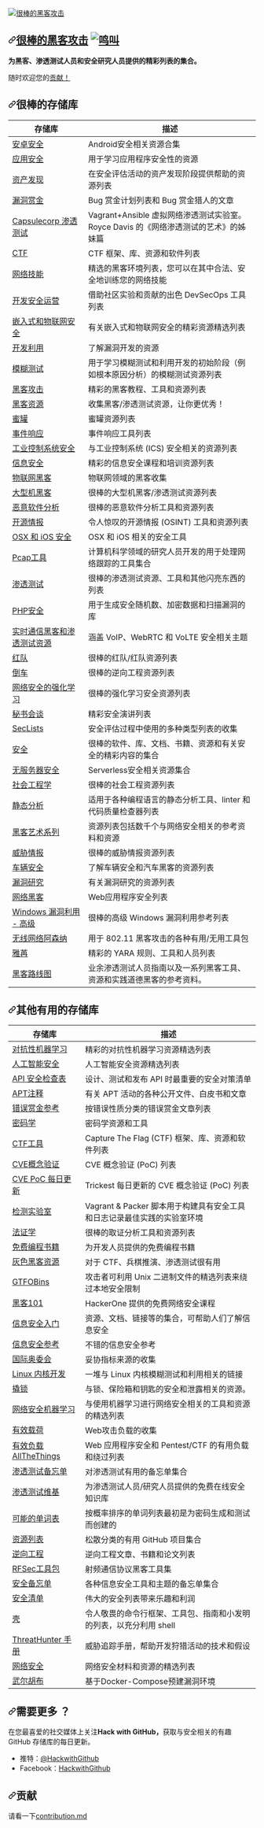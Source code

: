 <div class="Box-sc-g0xbh4-0 bJMeLZ js-snippet-clipboard-copy-unpositioned" data-hpc="true"><article class="markdown-body entry-content container-lg" itemprop="text"><p dir="auto"><a target="_blank" rel="noopener noreferrer" href="/Hack-with-Github/Awesome-Hacking/blob/master/awesome_hacking.jpg"><img src="/Hack-with-Github/Awesome-Hacking/raw/master/awesome_hacking.jpg" alt="很棒的黑客攻击" style="max-width: 100%;"></a></p>
<h1 tabindex="-1" dir="auto"><a id="user-content-awesome-hacking-" class="anchor" aria-hidden="true" tabindex="-1" href="#awesome-hacking-"><svg class="octicon octicon-link" viewBox="0 0 16 16" version="1.1" width="16" height="16" aria-hidden="true"><path d="m7.775 3.275 1.25-1.25a3.5 3.5 0 1 1 4.95 4.95l-2.5 2.5a3.5 3.5 0 0 1-4.95 0 .751.751 0 0 1 .018-1.042.751.751 0 0 1 1.042-.018 1.998 1.998 0 0 0 2.83 0l2.5-2.5a2.002 2.002 0 0 0-2.83-2.83l-1.25 1.25a.751.751 0 0 1-1.042-.018.751.751 0 0 1-.018-1.042Zm-4.69 9.64a1.998 1.998 0 0 0 2.83 0l1.25-1.25a.751.751 0 0 1 1.042.018.751.751 0 0 1 .018 1.042l-1.25 1.25a3.5 3.5 0 1 1-4.95-4.95l2.5-2.5a3.5 3.5 0 0 1 4.95 0 .751.751 0 0 1-.018 1.042.751.751 0 0 1-1.042.018 1.998 1.998 0 0 0-2.83 0l-2.5 2.5a1.998 1.998 0 0 0 0 2.83Z"></path></svg></a><a href="https://github.com/Hack-with-Github/Awesome-Hacking"><font style="vertical-align: inherit;"><font style="vertical-align: inherit;">很棒的黑客攻击</font></font></a> <a href="https://twitter.com/intent/tweet?text=Awesome%20Hacking%20-%20a%20collection%20of%20awesome%20lists%20for%20hackers%20and%20pentesters%20by%20@HackwithGithub&amp;url=https://github.com/Hack-with-Github/Awesome-Hacking&amp;hashtags=security,hacking" rel="nofollow"><img src="https://camo.githubusercontent.com/a00d957c85627f2862ae61b59289e25f875e9ae40a716efdf5c3e032d6b8f863/68747470733a2f2f696d672e736869656c64732e696f2f747769747465722f75726c2f687474702f736869656c64732e696f2e7376673f7374796c653d736f6369616c" alt="鸣叫" data-canonical-src="https://img.shields.io/twitter/url/http/shields.io.svg?style=social" style="max-width: 100%;"></a></h1>
<p dir="auto"><strong><font style="vertical-align: inherit;"><font style="vertical-align: inherit;">为黑客、渗透测试人员和安全研究人员提供的精彩列表的集合。</font></font></strong></p>
<p dir="auto"><font style="vertical-align: inherit;"><font style="vertical-align: inherit;">随时欢迎</font><font style="vertical-align: inherit;">您的</font></font><a href="/Hack-with-Github/Awesome-Hacking/blob/master/contributing.md"><font style="vertical-align: inherit;"><font style="vertical-align: inherit;">贡献！</font></font></a><font style="vertical-align: inherit;"></font></p>
<h2 tabindex="-1" dir="auto"><a id="user-content-awesome-repositories" class="anchor" aria-hidden="true" tabindex="-1" href="#awesome-repositories"><svg class="octicon octicon-link" viewBox="0 0 16 16" version="1.1" width="16" height="16" aria-hidden="true"><path d="m7.775 3.275 1.25-1.25a3.5 3.5 0 1 1 4.95 4.95l-2.5 2.5a3.5 3.5 0 0 1-4.95 0 .751.751 0 0 1 .018-1.042.751.751 0 0 1 1.042-.018 1.998 1.998 0 0 0 2.83 0l2.5-2.5a2.002 2.002 0 0 0-2.83-2.83l-1.25 1.25a.751.751 0 0 1-1.042-.018.751.751 0 0 1-.018-1.042Zm-4.69 9.64a1.998 1.998 0 0 0 2.83 0l1.25-1.25a.751.751 0 0 1 1.042.018.751.751 0 0 1 .018 1.042l-1.25 1.25a3.5 3.5 0 1 1-4.95-4.95l2.5-2.5a3.5 3.5 0 0 1 4.95 0 .751.751 0 0 1-.018 1.042.751.751 0 0 1-1.042.018 1.998 1.998 0 0 0-2.83 0l-2.5 2.5a1.998 1.998 0 0 0 0 2.83Z"></path></svg></a><font style="vertical-align: inherit;"><font style="vertical-align: inherit;">很棒的存储库</font></font></h2>
<table>
<thead>
<tr>
<th><font style="vertical-align: inherit;"><font style="vertical-align: inherit;">存储库</font></font></th>
<th><font style="vertical-align: inherit;"><font style="vertical-align: inherit;">描述</font></font></th>
</tr>
</thead>
<tbody>
<tr>
<td><a href="https://github.com/ashishb/android-security-awesome"><font style="vertical-align: inherit;"><font style="vertical-align: inherit;">安卓安全</font></font></a></td>
<td><font style="vertical-align: inherit;"><font style="vertical-align: inherit;">Android安全相关资源合集</font></font></td>
</tr>
<tr>
<td><a href="https://github.com/paragonie/awesome-appsec"><font style="vertical-align: inherit;"><font style="vertical-align: inherit;">应用安全</font></font></a></td>
<td><font style="vertical-align: inherit;"><font style="vertical-align: inherit;">用于学习应用程序安全性的资源</font></font></td>
</tr>
<tr>
<td><a href="https://github.com/redhuntlabs/Awesome-Asset-Discovery"><font style="vertical-align: inherit;"><font style="vertical-align: inherit;">资产发现</font></font></a></td>
<td><font style="vertical-align: inherit;"><font style="vertical-align: inherit;">在安全评估活动的资产发现阶段提供帮助的资源列表</font></font></td>
</tr>
<tr>
<td><a href="https://github.com/djadmin/awesome-bug-bounty"><font style="vertical-align: inherit;"><font style="vertical-align: inherit;">漏洞赏金</font></font></a></td>
<td><font style="vertical-align: inherit;"><font style="vertical-align: inherit;">Bug 赏金计划列表和 Bug 赏金猎人的文章</font></font></td>
</tr>
<tr>
<td><a href="https://github.com/r3dy/capsulecorp-pentest"><font style="vertical-align: inherit;"><font style="vertical-align: inherit;">Capsulecorp 渗透测试</font></font></a></td>
<td><font style="vertical-align: inherit;"><font style="vertical-align: inherit;">Vagrant+Ansible 虚拟网络渗透测试实验室。</font><font style="vertical-align: inherit;">Royce Davis 的《网络渗透测试的艺术》的姊妹篇</font></font></td>
</tr>
<tr>
<td><a href="https://github.com/apsdehal/awesome-ctf"><font style="vertical-align: inherit;"><font style="vertical-align: inherit;">CTF</font></font></a></td>
<td><font style="vertical-align: inherit;"><font style="vertical-align: inherit;">CTF 框架、库、资源和软件列表</font></font></td>
</tr>
<tr>
<td><a href="https://github.com/joe-shenouda/awesome-cyber-skills"><font style="vertical-align: inherit;"><font style="vertical-align: inherit;">网络技能</font></font></a></td>
<td><font style="vertical-align: inherit;"><font style="vertical-align: inherit;">精选的黑客环境列表，您可以在其中合法、安全地训练您的网络技能</font></font></td>
</tr>
<tr>
<td><a href="https://github.com/devsecops/awesome-devsecops"><font style="vertical-align: inherit;"><font style="vertical-align: inherit;">开发安全运营</font></font></a></td>
<td><font style="vertical-align: inherit;"><font style="vertical-align: inherit;">借助社区实验和贡献的出色 DevSecOps 工具列表</font></font></td>
</tr>
<tr>
<td><a href="https://github.com/fkie-cad/awesome-embedded-and-iot-security"><font style="vertical-align: inherit;"><font style="vertical-align: inherit;">嵌入式和物联网安全</font></font></a></td>
<td><font style="vertical-align: inherit;"><font style="vertical-align: inherit;">有关嵌入式和物联网安全的精彩资源精选列表</font></font></td>
</tr>
<tr>
<td><a href="https://github.com/FabioBaroni/awesome-exploit-development"><font style="vertical-align: inherit;"><font style="vertical-align: inherit;">开发利用</font></font></a></td>
<td><font style="vertical-align: inherit;"><font style="vertical-align: inherit;">了解漏洞开发的资源</font></font></td>
</tr>
<tr>
<td><a href="https://github.com/secfigo/Awesome-Fuzzing"><font style="vertical-align: inherit;"><font style="vertical-align: inherit;">模糊测试</font></font></a></td>
<td><font style="vertical-align: inherit;"><font style="vertical-align: inherit;">用于学习模糊测试和利用开发的初始阶段（例如根本原因分析）的模糊测试资源列表</font></font></td>
</tr>
<tr>
<td><a href="https://github.com/carpedm20/awesome-hacking"><font style="vertical-align: inherit;"><font style="vertical-align: inherit;">黑客攻击</font></font></a></td>
<td><font style="vertical-align: inherit;"><font style="vertical-align: inherit;">精彩的黑客教程、工具和资源列表</font></font></td>
</tr>
<tr>
<td><a href="https://github.com/vitalysim/Awesome-Hacking-Resources"><font style="vertical-align: inherit;"><font style="vertical-align: inherit;">黑客资源</font></font></a></td>
<td><font style="vertical-align: inherit;"><font style="vertical-align: inherit;">收集黑客/渗透测试资源，让你更优秀！</font></font></td>
</tr>
<tr>
<td><a href="https://github.com/paralax/awesome-honeypots"><font style="vertical-align: inherit;"><font style="vertical-align: inherit;">蜜罐</font></font></a></td>
<td><font style="vertical-align: inherit;"><font style="vertical-align: inherit;">蜜罐资源列表</font></font></td>
</tr>
<tr>
<td><a href="https://github.com/meirwah/awesome-incident-response"><font style="vertical-align: inherit;"><font style="vertical-align: inherit;">事件响应</font></font></a></td>
<td><font style="vertical-align: inherit;"><font style="vertical-align: inherit;">事件响应工具列表</font></font></td>
</tr>
<tr>
<td><a href="https://github.com/hslatman/awesome-industrial-control-system-security"><font style="vertical-align: inherit;"><font style="vertical-align: inherit;">工业控制系统安全</font></font></a></td>
<td><font style="vertical-align: inherit;"><font style="vertical-align: inherit;">与工业控制系统 (ICS) 安全相关的资源列表</font></font></td>
</tr>
<tr>
<td><a href="https://github.com/onlurking/awesome-infosec"><font style="vertical-align: inherit;"><font style="vertical-align: inherit;">信息安全</font></font></a></td>
<td><font style="vertical-align: inherit;"><font style="vertical-align: inherit;">精彩的信息安全课程和培训资源列表</font></font></td>
</tr>
<tr>
<td><a href="https://github.com/nebgnahz/awesome-iot-hacks"><font style="vertical-align: inherit;"><font style="vertical-align: inherit;">物联网黑客</font></font></a></td>
<td><font style="vertical-align: inherit;"><font style="vertical-align: inherit;">物联网领域的黑客收集</font></font></td>
</tr>
<tr>
<td><a href="https://github.com/samanL33T/Awesome-Mainframe-Hacking"><font style="vertical-align: inherit;"><font style="vertical-align: inherit;">大型机黑客</font></font></a></td>
<td><font style="vertical-align: inherit;"><font style="vertical-align: inherit;">很棒的大型机黑客/渗透测试资源列表</font></font></td>
</tr>
<tr>
<td><a href="https://github.com/rshipp/awesome-malware-analysis"><font style="vertical-align: inherit;"><font style="vertical-align: inherit;">恶意软件分析</font></font></a></td>
<td><font style="vertical-align: inherit;"><font style="vertical-align: inherit;">很棒的恶意软件分析工具和资源列表</font></font></td>
</tr>
<tr>
<td><a href="https://github.com/jivoi/awesome-osint"><font style="vertical-align: inherit;"><font style="vertical-align: inherit;">开源情报</font></font></a></td>
<td><font style="vertical-align: inherit;"><font style="vertical-align: inherit;">令人惊叹的开源情报 (OSINT) 工具和资源列表</font></font></td>
</tr>
<tr>
<td><a href="https://github.com/ashishb/osx-and-ios-security-awesome"><font style="vertical-align: inherit;"><font style="vertical-align: inherit;">OSX 和 iOS 安全</font></font></a></td>
<td><font style="vertical-align: inherit;"><font style="vertical-align: inherit;">OSX 和 iOS 相关的安全工具</font></font></td>
</tr>
<tr>
<td><a href="https://github.com/caesar0301/awesome-pcaptools"><font style="vertical-align: inherit;"><font style="vertical-align: inherit;">Pcap工具</font></font></a></td>
<td><font style="vertical-align: inherit;"><font style="vertical-align: inherit;">计算机科学领域的研究人员开发的用于处理网络跟踪的工具集合</font></font></td>
</tr>
<tr>
<td><a href="https://github.com/enaqx/awesome-pentest"><font style="vertical-align: inherit;"><font style="vertical-align: inherit;">渗透测试</font></font></a></td>
<td><font style="vertical-align: inherit;"><font style="vertical-align: inherit;">很棒的渗透测试资源、工具和其他闪亮东西的列表</font></font></td>
</tr>
<tr>
<td><a href="https://github.com/ziadoz/awesome-php#security"><font style="vertical-align: inherit;"><font style="vertical-align: inherit;">PHP安全</font></font></a></td>
<td><font style="vertical-align: inherit;"><font style="vertical-align: inherit;">用于生成安全随机数、加密数据和扫描漏洞的库</font></font></td>
</tr>
<tr>
<td><a href="https://github.com/EnableSecurity/awesome-rtc-hacking"><font style="vertical-align: inherit;"><font style="vertical-align: inherit;">实时通信黑客和渗透测试资源</font></font></a></td>
<td><font style="vertical-align: inherit;"><font style="vertical-align: inherit;">涵盖 VoIP、WebRTC 和 VoLTE 安全相关主题</font></font></td>
</tr>
<tr>
<td><a href="https://github.com/yeyintminthuhtut/Awesome-Red-Teaming"><font style="vertical-align: inherit;"><font style="vertical-align: inherit;">红队</font></font></a></td>
<td><font style="vertical-align: inherit;"><font style="vertical-align: inherit;">很棒的红队/红队资源列表</font></font></td>
</tr>
<tr>
<td><a href="https://github.com/fdivrp/awesome-reversing"><font style="vertical-align: inherit;"><font style="vertical-align: inherit;">倒车</font></font></a></td>
<td><font style="vertical-align: inherit;"><font style="vertical-align: inherit;">很棒的逆向工程资源列表</font></font></td>
</tr>
<tr>
<td><a href="https://github.com/Limmen/awesome-rl-for-cybersecurity"><font style="vertical-align: inherit;"><font style="vertical-align: inherit;">网络安全的强化学习</font></font></a></td>
<td><font style="vertical-align: inherit;"><font style="vertical-align: inherit;">很棒的强化学习安全资源列表</font></font></td>
</tr>
<tr>
<td><a href="https://github.com/PaulSec/awesome-sec-talks"><font style="vertical-align: inherit;"><font style="vertical-align: inherit;">秘书会谈</font></font></a></td>
<td><font style="vertical-align: inherit;"><font style="vertical-align: inherit;">精彩安全演讲列表</font></font></td>
</tr>
<tr>
<td><a href="https://github.com/danielmiessler/SecLists"><font style="vertical-align: inherit;"><font style="vertical-align: inherit;">SecLists</font></font></a></td>
<td><font style="vertical-align: inherit;"><font style="vertical-align: inherit;">安全评估过程中使用的多种类型列表的收集</font></font></td>
</tr>
<tr>
<td><a href="https://github.com/sbilly/awesome-security"><font style="vertical-align: inherit;"><font style="vertical-align: inherit;">安全</font></font></a></td>
<td><font style="vertical-align: inherit;"><font style="vertical-align: inherit;">很棒的软件、库、文档、书籍、资源和有关安全的精彩内容的集合</font></font></td>
</tr>
<tr>
<td><a href="https://github.com/puresec/awesome-serverless-security/"><font style="vertical-align: inherit;"><font style="vertical-align: inherit;">无服务器安全</font></font></a></td>
<td><font style="vertical-align: inherit;"><font style="vertical-align: inherit;">Serverless安全相关资源集合</font></font></td>
</tr>
<tr>
<td><a href="https://github.com/v2-dev/awesome-social-engineering"><font style="vertical-align: inherit;"><font style="vertical-align: inherit;">社会工程学</font></font></a></td>
<td><font style="vertical-align: inherit;"><font style="vertical-align: inherit;">很棒的社会工程资源列表</font></font></td>
</tr>
<tr>
<td><a href="https://github.com/mre/awesome-static-analysis"><font style="vertical-align: inherit;"><font style="vertical-align: inherit;">静态分析</font></font></a></td>
<td><font style="vertical-align: inherit;"><font style="vertical-align: inherit;">适用于各种编程语言的静态分析工具、linter 和代码质量检查器列表</font></font></td>
</tr>
<tr>
<td><a href="https://github.com/The-Art-of-Hacking/h4cker"><font style="vertical-align: inherit;"><font style="vertical-align: inherit;">黑客艺术系列</font></font></a></td>
<td><font style="vertical-align: inherit;"><font style="vertical-align: inherit;">资源列表包括数千个与网络安全相关的参考资料和资源</font></font></td>
</tr>
<tr>
<td><a href="https://github.com/hslatman/awesome-threat-intelligence"><font style="vertical-align: inherit;"><font style="vertical-align: inherit;">威胁情报</font></font></a></td>
<td><font style="vertical-align: inherit;"><font style="vertical-align: inherit;">很棒的威胁情报资源列表</font></font></td>
</tr>
<tr>
<td><a href="https://github.com/jaredthecoder/awesome-vehicle-security"><font style="vertical-align: inherit;"><font style="vertical-align: inherit;">车辆安全</font></font></a></td>
<td><font style="vertical-align: inherit;"><font style="vertical-align: inherit;">了解车辆安全和汽车黑客的资源列表</font></font></td>
</tr>
<tr>
<td><a href="https://github.com/re-pronin/awesome-vulnerability-research"><font style="vertical-align: inherit;"><font style="vertical-align: inherit;">漏洞研究</font></font></a></td>
<td><font style="vertical-align: inherit;"><font style="vertical-align: inherit;">有关漏洞研究的资源列表</font></font></td>
</tr>
<tr>
<td><a href="https://github.com/infoslack/awesome-web-hacking"><font style="vertical-align: inherit;"><font style="vertical-align: inherit;">网络黑客</font></font></a></td>
<td><font style="vertical-align: inherit;"><font style="vertical-align: inherit;">Web应用程序安全列表</font></font></td>
</tr>
<tr>
<td><a href="https://github.com/yeyintminthuhtut/Awesome-Advanced-Windows-Exploitation-References"><font style="vertical-align: inherit;"><font style="vertical-align: inherit;">Windows 漏洞利用 - 高级</font></font></a></td>
<td><font style="vertical-align: inherit;"><font style="vertical-align: inherit;">很棒的高级 Windows 漏洞利用参考列表</font></font></td>
</tr>
<tr>
<td><a href="https://github.com/0x90/wifi-arsenal"><font style="vertical-align: inherit;"><font style="vertical-align: inherit;">无线网络阿森纳</font></font></a></td>
<td><font style="vertical-align: inherit;"><font style="vertical-align: inherit;">用于 802.11 黑客攻击的各种有用/无用工具包</font></font></td>
</tr>
<tr>
<td><a href="https://github.com/InQuest/awesome-yara"><font style="vertical-align: inherit;"><font style="vertical-align: inherit;">雅苒</font></font></a></td>
<td><font style="vertical-align: inherit;"><font style="vertical-align: inherit;">精彩的 YARA 规则、工具和人员列表</font></font></td>
</tr>
<tr>
<td><a href="https://github.com/sundowndev/hacker-roadmap"><font style="vertical-align: inherit;"><font style="vertical-align: inherit;">黑客路线图</font></font></a></td>
<td><font style="vertical-align: inherit;"><font style="vertical-align: inherit;">业余渗透测试人员指南以及一系列黑客工具、资源和实践道德黑客的参考资料。</font></font></td>
</tr>
</tbody>
</table>
<h2 tabindex="-1" dir="auto"><a id="user-content-other-useful-repositories" class="anchor" aria-hidden="true" tabindex="-1" href="#other-useful-repositories"><svg class="octicon octicon-link" viewBox="0 0 16 16" version="1.1" width="16" height="16" aria-hidden="true"><path d="m7.775 3.275 1.25-1.25a3.5 3.5 0 1 1 4.95 4.95l-2.5 2.5a3.5 3.5 0 0 1-4.95 0 .751.751 0 0 1 .018-1.042.751.751 0 0 1 1.042-.018 1.998 1.998 0 0 0 2.83 0l2.5-2.5a2.002 2.002 0 0 0-2.83-2.83l-1.25 1.25a.751.751 0 0 1-1.042-.018.751.751 0 0 1-.018-1.042Zm-4.69 9.64a1.998 1.998 0 0 0 2.83 0l1.25-1.25a.751.751 0 0 1 1.042.018.751.751 0 0 1 .018 1.042l-1.25 1.25a3.5 3.5 0 1 1-4.95-4.95l2.5-2.5a3.5 3.5 0 0 1 4.95 0 .751.751 0 0 1-.018 1.042.751.751 0 0 1-1.042.018 1.998 1.998 0 0 0-2.83 0l-2.5 2.5a1.998 1.998 0 0 0 0 2.83Z"></path></svg></a><font style="vertical-align: inherit;"><font style="vertical-align: inherit;">其他有用的存储库</font></font></h2>
<table>
<thead>
<tr>
<th><font style="vertical-align: inherit;"><font style="vertical-align: inherit;">存储库</font></font></th>
<th><font style="vertical-align: inherit;"><font style="vertical-align: inherit;">描述</font></font></th>
</tr>
</thead>
<tbody>
<tr>
<td><a href="https://github.com/yenchenlin/awesome-adversarial-machine-learning"><font style="vertical-align: inherit;"><font style="vertical-align: inherit;">对抗性机器学习</font></font></a></td>
<td><font style="vertical-align: inherit;"><font style="vertical-align: inherit;">精彩的对抗性机器学习资源精选列表</font></font></td>
</tr>
<tr>
<td><a href="https://github.com/RandomAdversary/Awesome-AI-Security"><font style="vertical-align: inherit;"><font style="vertical-align: inherit;">人工智能安全</font></font></a></td>
<td><font style="vertical-align: inherit;"><font style="vertical-align: inherit;">人工智能安全资源精选列表</font></font></td>
</tr>
<tr>
<td><a href="https://github.com/shieldfy/API-Security-Checklist"><font style="vertical-align: inherit;"><font style="vertical-align: inherit;">API 安全检查表</font></font></a></td>
<td><font style="vertical-align: inherit;"><font style="vertical-align: inherit;">设计、测试和发布 API 时最重要的安全对策清单</font></font></td>
</tr>
<tr>
<td><a href="https://github.com/kbandla/APTnotes"><font style="vertical-align: inherit;"><font style="vertical-align: inherit;">APT注释</font></font></a></td>
<td><font style="vertical-align: inherit;"><font style="vertical-align: inherit;">有关 APT 活动的各种公开文件、白皮书和文章</font></font></td>
</tr>
<tr>
<td><a href="https://github.com/ngalongc/bug-bounty-reference"><font style="vertical-align: inherit;"><font style="vertical-align: inherit;">错误赏金参考</font></font></a></td>
<td><font style="vertical-align: inherit;"><font style="vertical-align: inherit;">按错误性质分类的错误赏金文章列表</font></font></td>
</tr>
<tr>
<td><a href="https://github.com/sobolevn/awesome-cryptography"><font style="vertical-align: inherit;"><font style="vertical-align: inherit;">密码学</font></font></a></td>
<td><font style="vertical-align: inherit;"><font style="vertical-align: inherit;">密码学资源和工具</font></font></td>
</tr>
<tr>
<td><a href="https://github.com/SandySekharan/CTF-tool"><font style="vertical-align: inherit;"><font style="vertical-align: inherit;">CTF工具</font></font></a></td>
<td><font style="vertical-align: inherit;"><font style="vertical-align: inherit;">Capture The Flag (CTF) 框架、库、资源和软件列表</font></font></td>
</tr>
<tr>
<td><a href="https://github.com/qazbnm456/awesome-cve-poc"><font style="vertical-align: inherit;"><font style="vertical-align: inherit;">CVE概念验证</font></font></a></td>
<td><font style="vertical-align: inherit;"><font style="vertical-align: inherit;">CVE 概念验证 (PoC) 列表</font></font></td>
</tr>
<tr>
<td><a href="https://github.com/trickest/cve"><font style="vertical-align: inherit;"><font style="vertical-align: inherit;">CVE PoC 每日更新</font></font></a></td>
<td><font style="vertical-align: inherit;"><font style="vertical-align: inherit;">Trickest 每日更新的 CVE 概念验证 (PoC) 列表</font></font></td>
</tr>
<tr>
<td><a href="https://github.com/clong/DetectionLab"><font style="vertical-align: inherit;"><font style="vertical-align: inherit;">检测实验室</font></font></a></td>
<td><font style="vertical-align: inherit;"><font style="vertical-align: inherit;">Vagrant &amp; Packer 脚本用于构建具有安全工具和日志记录最佳实践的实验室环境</font></font></td>
</tr>
<tr>
<td><a href="https://github.com/Cugu/awesome-forensics"><font style="vertical-align: inherit;"><font style="vertical-align: inherit;">法证学</font></font></a></td>
<td><font style="vertical-align: inherit;"><font style="vertical-align: inherit;">很棒的取证分析工具和资源列表</font></font></td>
</tr>
<tr>
<td><a href="https://github.com/EbookFoundation/free-programming-books"><font style="vertical-align: inherit;"><font style="vertical-align: inherit;">免费编程书籍</font></font></a></td>
<td><font style="vertical-align: inherit;"><font style="vertical-align: inherit;">为开发人员提供的免费编程书籍</font></font></td>
</tr>
<tr>
<td><a href="https://github.com/bt3gl/Gray-Hacker-Resources"><font style="vertical-align: inherit;"><font style="vertical-align: inherit;">灰色黑客资源</font></font></a></td>
<td><font style="vertical-align: inherit;"><font style="vertical-align: inherit;">对于 CTF、兵棋推演、渗透测试很有用</font></font></td>
</tr>
<tr>
<td><a href="https://gtfobins.github.io" rel="nofollow"><font style="vertical-align: inherit;"><font style="vertical-align: inherit;">GTFOBins</font></font></a></td>
<td><font style="vertical-align: inherit;"><font style="vertical-align: inherit;">攻击者可利用 Unix 二进制文件的精选列表来绕过本地安全限制</font></font></td>
</tr>
<tr>
<td><a href="https://github.com/Hacker0x01/hacker101"><font style="vertical-align: inherit;"><font style="vertical-align: inherit;">黑客101</font></font></a></td>
<td><font style="vertical-align: inherit;"><font style="vertical-align: inherit;">HackerOne 提供的免费网络安全课程</font></font></td>
</tr>
<tr>
<td><a href="https://github.com/gradiuscypher/infosec_getting_started"><font style="vertical-align: inherit;"><font style="vertical-align: inherit;">信息安全入门</font></font></a></td>
<td><font style="vertical-align: inherit;"><font style="vertical-align: inherit;">资源、文档、链接等的集合，可帮助人们了解信息安全</font></font></td>
</tr>
<tr>
<td><a href="https://github.com/rmusser01/Infosec_Reference"><font style="vertical-align: inherit;"><font style="vertical-align: inherit;">信息安全参考</font></font></a></td>
<td><font style="vertical-align: inherit;"><font style="vertical-align: inherit;">不错的信息安全参考</font></font></td>
</tr>
<tr>
<td><a href="https://github.com/sroberts/awesome-iocs"><font style="vertical-align: inherit;"><font style="vertical-align: inherit;">国际奥委会</font></font></a></td>
<td><font style="vertical-align: inherit;"><font style="vertical-align: inherit;">妥协指标来源的收集</font></font></td>
</tr>
<tr>
<td><a href="https://github.com/xairy/linux-kernel-exploitation"><font style="vertical-align: inherit;"><font style="vertical-align: inherit;">Linux 内核开发</font></font></a></td>
<td><font style="vertical-align: inherit;"><font style="vertical-align: inherit;">一堆与 Linux 内核模糊测试和利用相关的链接</font></font></td>
</tr>
<tr>
<td><a href="https://github.com/meitar/awesome-lockpicking"><font style="vertical-align: inherit;"><font style="vertical-align: inherit;">撬锁</font></font></a></td>
<td><font style="vertical-align: inherit;"><font style="vertical-align: inherit;">与锁、保险箱和钥匙的安全和泄露相关的资源。</font></font></td>
</tr>
<tr>
<td><a href="https://github.com/jivoi/awesome-ml-for-cybersecurity"><font style="vertical-align: inherit;"><font style="vertical-align: inherit;">网络安全机器学习</font></font></a></td>
<td><font style="vertical-align: inherit;"><font style="vertical-align: inherit;">与使用机器学习进行网络安全相关的工具和资源的精选列表</font></font></td>
</tr>
<tr>
<td><a href="https://github.com/foospidy/payloads"><font style="vertical-align: inherit;"><font style="vertical-align: inherit;">有效载荷</font></font></a></td>
<td><font style="vertical-align: inherit;"><font style="vertical-align: inherit;">Web攻击负载的收集</font></font></td>
</tr>
<tr>
<td><a href="https://github.com/swisskyrepo/PayloadsAllTheThings"><font style="vertical-align: inherit;"><font style="vertical-align: inherit;">有效负载AllTheThings</font></font></a></td>
<td><font style="vertical-align: inherit;"><font style="vertical-align: inherit;">Web 应用程序安全和 Pentest/CTF 的有用负载和绕过列表</font></font></td>
</tr>
<tr>
<td><a href="https://github.com/coreb1t/awesome-pentest-cheat-sheets"><font style="vertical-align: inherit;"><font style="vertical-align: inherit;">渗透测试备忘单</font></font></a></td>
<td><font style="vertical-align: inherit;"><font style="vertical-align: inherit;">对渗透测试有用的备忘单集合</font></font></td>
</tr>
<tr>
<td><a href="https://github.com/nixawk/pentest-wiki"><font style="vertical-align: inherit;"><font style="vertical-align: inherit;">渗透测试维基</font></font></a></td>
<td><font style="vertical-align: inherit;"><font style="vertical-align: inherit;">为渗透测试人员/研究人员提供的免费在线安全知识库</font></font></td>
</tr>
<tr>
<td><a href="https://github.com/berzerk0/Probable-Wordlists"><font style="vertical-align: inherit;"><font style="vertical-align: inherit;">可能的单词表</font></font></a></td>
<td><font style="vertical-align: inherit;"><font style="vertical-align: inherit;">按概率排序的单词列表最初是为密码生成和测试而创建的</font></font></td>
</tr>
<tr>
<td><a href="https://github.com/FuzzySecurity/Resource-List"><font style="vertical-align: inherit;"><font style="vertical-align: inherit;">资源列表</font></font></a></td>
<td><font style="vertical-align: inherit;"><font style="vertical-align: inherit;">松散分类的有用 GitHub 项目集合</font></font></td>
</tr>
<tr>
<td><a href="https://github.com/onethawt/reverseengineering-reading-list"><font style="vertical-align: inherit;"><font style="vertical-align: inherit;">逆向工程</font></font></a></td>
<td><font style="vertical-align: inherit;"><font style="vertical-align: inherit;">逆向工程文章、书籍和论文列表</font></font></td>
</tr>
<tr>
<td><a href="https://github.com/cn0xroot/RFSec-ToolKit"><font style="vertical-align: inherit;"><font style="vertical-align: inherit;">RFSec工具包</font></font></a></td>
<td><font style="vertical-align: inherit;"><font style="vertical-align: inherit;">射频通信协议黑客工具集</font></font></td>
</tr>
<tr>
<td><a href="https://github.com/andrewjkerr/security-cheatsheets"><font style="vertical-align: inherit;"><font style="vertical-align: inherit;">安全备忘单</font></font></a></td>
<td><font style="vertical-align: inherit;"><font style="vertical-align: inherit;">各种信息安全工具和主题的备忘单集合</font></font></td>
</tr>
<tr>
<td><a href="https://github.com/zbetcheckin/Security_list"><font style="vertical-align: inherit;"><font style="vertical-align: inherit;">安全清单</font></font></a></td>
<td><font style="vertical-align: inherit;"><font style="vertical-align: inherit;">伟大的安全列表带来乐趣和利润</font></font></td>
</tr>
<tr>
<td><a href="https://github.com/alebcay/awesome-shell"><font style="vertical-align: inherit;"><font style="vertical-align: inherit;">壳</font></font></a></td>
<td><font style="vertical-align: inherit;"><font style="vertical-align: inherit;">令人敬畏的命令行框架、工具包、指南和小发明的列表，以充分利用 shell</font></font></td>
</tr>
<tr>
<td><a href="https://github.com/Cyb3rWard0g/ThreatHunter-Playbook"><font style="vertical-align: inherit;"><font style="vertical-align: inherit;">ThreatHunter 手册</font></font></a></td>
<td><font style="vertical-align: inherit;"><font style="vertical-align: inherit;">威胁追踪手册，帮助开发狩猎活动的技术和假设</font></font></td>
</tr>
<tr>
<td><a href="https://github.com/qazbnm456/awesome-web-security"><font style="vertical-align: inherit;"><font style="vertical-align: inherit;">网络安全</font></font></a></td>
<td><font style="vertical-align: inherit;"><font style="vertical-align: inherit;">网络安全材料和资源的精选列表</font></font></td>
</tr>
<tr>
<td><a href="https://github.com/vulhub/vulhub"><font style="vertical-align: inherit;"><font style="vertical-align: inherit;">武尔胡布</font></font></a></td>
<td><font style="vertical-align: inherit;"><font style="vertical-align: inherit;">基于Docker-Compose预建漏洞环境</font></font></td>
</tr>
</tbody>
</table>
<h2 tabindex="-1" dir="auto"><a id="user-content-need-more-" class="anchor" aria-hidden="true" tabindex="-1" href="#need-more-"><svg class="octicon octicon-link" viewBox="0 0 16 16" version="1.1" width="16" height="16" aria-hidden="true"><path d="m7.775 3.275 1.25-1.25a3.5 3.5 0 1 1 4.95 4.95l-2.5 2.5a3.5 3.5 0 0 1-4.95 0 .751.751 0 0 1 .018-1.042.751.751 0 0 1 1.042-.018 1.998 1.998 0 0 0 2.83 0l2.5-2.5a2.002 2.002 0 0 0-2.83-2.83l-1.25 1.25a.751.751 0 0 1-1.042-.018.751.751 0 0 1-.018-1.042Zm-4.69 9.64a1.998 1.998 0 0 0 2.83 0l1.25-1.25a.751.751 0 0 1 1.042.018.751.751 0 0 1 .018 1.042l-1.25 1.25a3.5 3.5 0 1 1-4.95-4.95l2.5-2.5a3.5 3.5 0 0 1 4.95 0 .751.751 0 0 1-.018 1.042.751.751 0 0 1-1.042.018 1.998 1.998 0 0 0-2.83 0l-2.5 2.5a1.998 1.998 0 0 0 0 2.83Z"></path></svg></a><font style="vertical-align: inherit;"><font style="vertical-align: inherit;">需要更多 ？</font></font></h2>
<p dir="auto"><font style="vertical-align: inherit;"><font style="vertical-align: inherit;">在您最喜爱的社交媒体上关注</font></font><strong><font style="vertical-align: inherit;"><font style="vertical-align: inherit;">Hack with GitHub，</font></font></strong><font style="vertical-align: inherit;"><font style="vertical-align: inherit;">获取与安全相关的有趣 GitHub 存储库的每日更新。</font></font></p>
<ul dir="auto">
<li><font style="vertical-align: inherit;"><font style="vertical-align: inherit;">推特：</font></font><a href="https://twitter.com/HackwithGithub" rel="nofollow"><font style="vertical-align: inherit;"><font style="vertical-align: inherit;">@HackwithGithub</font></font></a></li>
<li><font style="vertical-align: inherit;"><font style="vertical-align: inherit;">Facebook：</font></font><a href="https://www.facebook.com/HackwithGithub" rel="nofollow"><font style="vertical-align: inherit;"><font style="vertical-align: inherit;">HackwithGithub</font></font></a></li>
</ul>
<h2 tabindex="-1" dir="auto"><a id="user-content-contributions" class="anchor" aria-hidden="true" tabindex="-1" href="#contributions"><svg class="octicon octicon-link" viewBox="0 0 16 16" version="1.1" width="16" height="16" aria-hidden="true"><path d="m7.775 3.275 1.25-1.25a3.5 3.5 0 1 1 4.95 4.95l-2.5 2.5a3.5 3.5 0 0 1-4.95 0 .751.751 0 0 1 .018-1.042.751.751 0 0 1 1.042-.018 1.998 1.998 0 0 0 2.83 0l2.5-2.5a2.002 2.002 0 0 0-2.83-2.83l-1.25 1.25a.751.751 0 0 1-1.042-.018.751.751 0 0 1-.018-1.042Zm-4.69 9.64a1.998 1.998 0 0 0 2.83 0l1.25-1.25a.751.751 0 0 1 1.042.018.751.751 0 0 1 .018 1.042l-1.25 1.25a3.5 3.5 0 1 1-4.95-4.95l2.5-2.5a3.5 3.5 0 0 1 4.95 0 .751.751 0 0 1-.018 1.042.751.751 0 0 1-1.042.018 1.998 1.998 0 0 0-2.83 0l-2.5 2.5a1.998 1.998 0 0 0 0 2.83Z"></path></svg></a><font style="vertical-align: inherit;"><font style="vertical-align: inherit;">贡献</font></font></h2>
<p dir="auto"><font style="vertical-align: inherit;"><font style="vertical-align: inherit;">请看一下</font></font><a href="/Hack-with-Github/Awesome-Hacking/blob/master/contributing.md"><font style="vertical-align: inherit;"><font style="vertical-align: inherit;">contribution.md</font></font></a></p>
</article></div>

